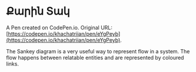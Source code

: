 # Քարին Տակ

A Pen created on CodePen.io. Original URL: [https://codepen.io/khachatriian/pen/eYgPeyb](https://codepen.io/khachatriian/pen/eYgPeyb).

The Sankey diagram is a very useful way to represent flow in a system. The flow happens between relatable entities and are represented by coloured links.
